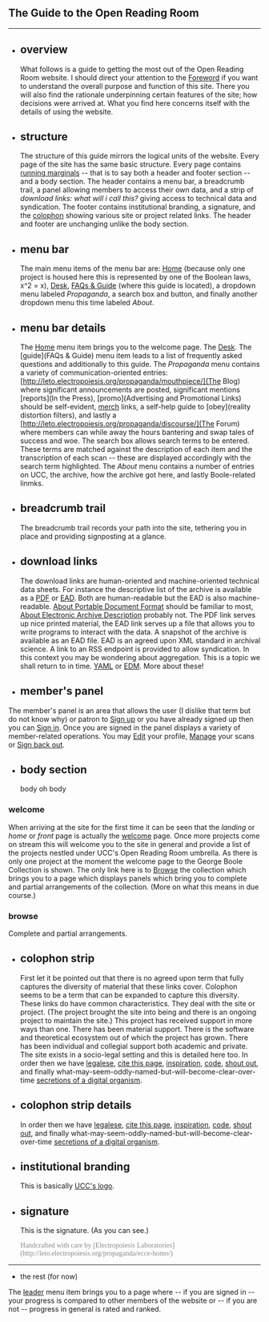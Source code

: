 ## The Guide to the <span class="hot-cinnamon">Open Reading Room</span>

- - -

+	overview
	--------

	What follows is a guide to getting the most out of the Open Reading Room website. I should direct your attention to the [Foreword](foreword) if you want to understand the overall purpose and function of this site. There you will also find the rationale underpinning certain features of the site; how decisions were arrived at. What you find here concerns itself with the details of using the website.

+	structure
	---------

	The structure of this guide mirrors the logical units of the website. Every page of the site has the same basic structure. Every page contains [running marginals](https://english.stackexchange.com/questions/24060/what-word-defines-a-category-suited-for-both-header-and-footer) -- that is to say both a header and footer section -- and a body section. The header contains a menu bar, a breadcrumb trail, a panel allowing members to access their own data, and a strip of _download links: what will i call this?_ giving access to technical data and syndication. The footer contains institutional branding, a signature, and the [colophon](https://en.wikipedia.org/wiki/Colophon_(publishing)) showing various site or project related links. The header and footer are unchanging unlike the body section. 

+	menu bar
	--------

	The main menu items of the menu bar are: [Home](welcome) (because only one project is housed here this is represented by one of the Boolean laws, x^2 = x), [Desk](desk), [FAQs & Guide](faqs_n_quide) (where this guide is located), a dropdown menu labeled *Propaganda*, a search box and button, and finally another dropdown menu this time labeled *About*.

+	menu bar details
	----------------

	The [Home](welcome) menu item brings you to the welcome page. The [Desk](desk). The [guide](FAQs & Guide) menu item leads to a list of frequently asked questions and additionally to this guide. The *Propaganda* menu contains a variety of communication-oriented entries: [http://leto.electropoiesis.org/propaganda/mouthpiece/](The Blog) where significant announcements are posted, significant mentions [reports](In the Press), [promo](Advertising and Promotional Links) should be self-evident, [merch](Merchandising) links, a self-help guide to [obey](reality distortion filters), and lastly a [http://leto.electropoiesis.org/propaganda/discourse/](The Forum) where members can while away the hours bantering and swap tales of success and woe. The search box allows search terms to be entered. These terms are matched against the description of each item and the transcription of each scan -- these are displayed accordingly with the search term highlighted. The *About* menu contains a number of entries on UCC, the archive, how the archive got here, and lastly Boole-related linmks.

+	breadcrumb trail
	----------------

	The breadcrumb trail records your path into the site, tethering you in place and providing signposting at a glance. 

+	download links
	--------------

	The download links are human-oriented and machine-oriented technical data sheets. For instance the descriptive list of the archive is available as a [PDF](archival_finding_aid?type=pdf) or [EAD](archival_finding_aid?type=ead). Both are human-readable but the EAD is also machine-readable. [About Portable Document Format](link_to_info_on_PDF) should be familiar to most, [About Electronic Archive Description](link_to_info_on_EAD) probably not. The PDF link serves up nice printed material, the EAD link serves up a file that allows you to write programs to interact with the data. A snapshot of the archive is available as an EAD file. EAD is an agreed upon XML standard in archival science. A link to an RSS endpoint is provided to allow syndication. In this context you may be wondering about aggregation. This is a topic we shall return to in time. [YAML](archival_finding_aid?type=yaml) or [EDM](archival_finding_aid?type=edm). More about these!

+	member's panel
	--------------

   The member's panel is an area that allows the user (I dislike that term but do not know why) or patron to [Sign up](members/sign_up) or you have already signed up then you can [Sign in](members/sign_in). Once you are signed in the panel displays a variety of member-related operations. You may [Edit](members/edit) your profile, [Manage](members/locked_scans) your scans or [Sign back out](members/sign_out).

+	body section
	------------

	body oh body

### welcome

When arriving at the site for the first time it can be seen that the *landing* or *home* or *front* page is actually the [welcome](Home) page. Once more projects come on stream this will welcome you to the site in general and provide a list of the projects nestled under UCC's Open Reading Room umbrella. As there is only one project at the moment the welcome page to the George Boole Collection is shown. The only link here is to [Browse](browse) the collection which brings you to a page which displays panels which bring you to complete and partial arrangements of the collection. (More on what this means in due course.)

### browse

Complete and partial arrangements.

+	colophon strip
	--------------

	First let it be pointed out that there is no agreed upon term that fully captures the diversity of material that these links cover. Colophon seems to be a term that can be expanded to capture this diversity. These links do have common characteristics. They deal with the site or project. (The project brought the site into being and there is an ongoing project to maintain the site.) This project has received support in more ways than one. There has been material support. There is the software and theoretical ecosystem out of which the project has grown. There has been individual and collegial support both academic and private. The site exists in a socio-legal setting and this is detailed here too. In order then we have [legalese](legal), [cite this page](cite), [inspiration](inspiration), [code](code), [shout out](acknowledgments), and finally what-may-seem-oddly-named-but-will-become-clear-over-time [secretions of a digital organism](secretions).

+	colophon strip details
	----------------------

	In order then we have [legalese](legal), [cite this page](cite), [inspiration](inspiration), [code](code), [shout out](acknowledgments), and finally what-may-seem-oddly-named-but-will-become-clear-over-time [secretions of a digital organism](secretions).

+	institutional branding
	----------------------

	This is basically [UCC's logo](http://dh.ucc.ie/boole/images/ucc-website-logo-transparent.gif).

+	signature
	---------

	This is the signature. (As you can see.)
	<div style="font-family: 'Cedarville Cursive', cursive; font-color: #081A31; opacity: 0.5;">Handcrafted with care by [Electropoiesis Laboratories](http://leto.electropoiesis.org/propaganda/ecce-homo/)</div>

- - -

+	the rest (for now)

The [leader](Leaderboard) menu item brings you to a page where -- if you are signed in -- your progress is compared to other members of the website or -- if you are not -- progress in general is rated and ranked.
